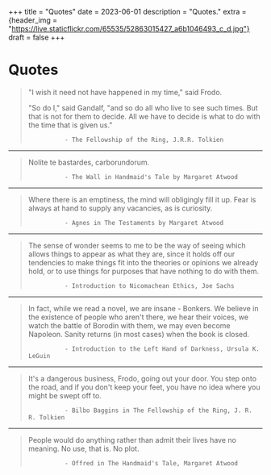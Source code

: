 +++
title = "Quotes"
date = 2023-06-01
description = "Quotes."
extra = {header_img = "https://live.staticflickr.com/65535/52863015427_a6b1046493_c_d.jpg"}
draft = false
+++

# Quotes

> "I wish it need not have happened in my time," said Frodo. 
> 
> "So do I," said Gandalf, "and so do all who live to see such times. But that is not for them to decide. All we have to decide is what to do with the time that is given us."
>
>               - The Fellowship of the Ring, J.R.R. Tolkien

---

> Nolite te bastardes, carborundorum. 
>
>               - The Wall in Handmaid's Tale by Margaret Atwood

---

> Where there is an emptiness, the mind will obligingly fill it up. Fear is always at hand to supply any vacancies, as is curiosity. 
>
>               - Agnes in The Testaments by Margaret Atwood

---

> The sense of wonder seems to me to be the way of seeing which allows things to appear as what they are, since it holds off our tendencies to make things fit into the theories or opinions we already hold, or to use things for purposes that have nothing to do with them.
>
>               - Introduction to Nicomachean Ethics, Joe Sachs

--- 

> In fact, while we read a novel, we are insane - Bonkers. We believe in the existence of people who aren't there, we hear their voices, we watch the battle of Borodin with them, we may even become Napoleon. Sanity returns (in most cases) when the book is closed. 
>
>               - Introduction to the Left Hand of Darkness, Ursula K. LeGuin

---

> It's a dangerous business, Frodo, going out your door. You step onto the road, and if you don't keep your feet, you have no idea where you might be swept off to.
>
>               - Bilbo Baggins in The Fellowship of the Ring, J. R. R. Tolkien

---

> People would do anything rather than admit their lives have no meaning. No use, that is. No plot. 
>
>               - Offred in The Handmaid's Tale, Margaret Atwood